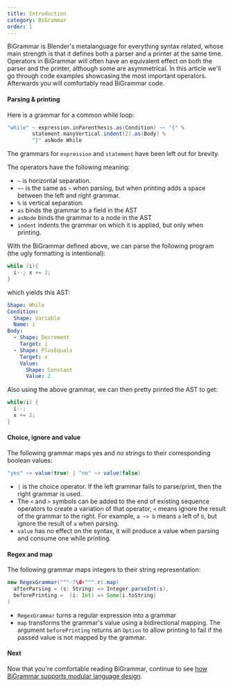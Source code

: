 ```yaml
---
title: Introduction
category: BiGrammar
order: 1
---
```


BiGrammar is Blender's metalanguage for everything syntax related, whose main strength is that it defines both a parser and a printer at the same time. Operators in BiGrammar will often have an equivalent effect on both the parser and the printer, although some are asymmetrical. In this article we'll go through code examples showcasing the most important operators. Afterwards you will comfortably read BiGrammar code.

#### Parsing & printing
Here is a grammar for a common while loop:

```scala
"while" ~ expression.inParenthesis.as(Condition) ~~ "{" %
        statement.manyVertical.indent(2).as(Body) %
        "}" asNode While
```

The grammars for `expression` and `statement` have been left out for brevity.

The operators have the following meaning:

- `~` is horizontal separation.
- `~~` is the same as `~` when parsing, but when printing adds a space between the left and right grammar. 
- `%` is vertical separation.
- `as` binds the grammar to a field in the AST
- `asNode` binds the grammar to a node in the AST
- `indent` indents the grammar on which it is applied, but only when printing.

With the BiGrammar defined above, we can parse the following program (the ugly formatting is intentional):

```java
while (i){
  i--; x += 2;
}
```

which yields this AST:

```yml
Shape: While
Condition: 
  Shape: Variable
  Name: i
Body:
  - Shape: Decrement
    Target: i
  - Shape: PlusEquals
    Target: x
    Value: 
      Shape: Constant
      Value: 2  
```

Also using the above grammar, we can then pretty printed the AST to get:

```java
while(i) {
  i--;
  x += 2;
}
```

#### Choice, ignore and value
The following grammar maps yes and no strings to their corresponding boolean values:

```scala
"yes" ~> value(true) | "no" ~> value(false)
```

- `|` is the choice operator. If the left grammar fails to parse/print, then the right grammar is used.
- The `<` and `>` symbols can be added to the end of existing sequence operators to create a variation of that operator, `<` means ignore the result of the grammar to the right. For example, `a ~> b` means `a` left of `b`, but ignore the result of `a` when parsing.
- `value` has no effect on the syntax, it will produce a value when parsing and consume one while printing.

#### Regex and map
The following grammar maps integers to their string representation:

```scala
new RegexGrammar("""-?\d+""".r).map(
  afterParsing = (s: String) => Integer.parseInt(s), 
  beforePrinting =  (i: Int) => Some(i.toString)
)
```

- `RegexGrammar` turns a regular expression into a grammar
- `map` transforms the grammar's value using a bidirectional mapping. The argument `beforePrinting` returns an `Option` to allow printing to fail if the passed value is not mapped by the grammar.

#### Next
Now that you're comfortable reading BiGrammar, continue to see [how BiGrammar supports modular language design](http://keyboarddrummer.github.io/Blender/bigrammar/modularity/).
